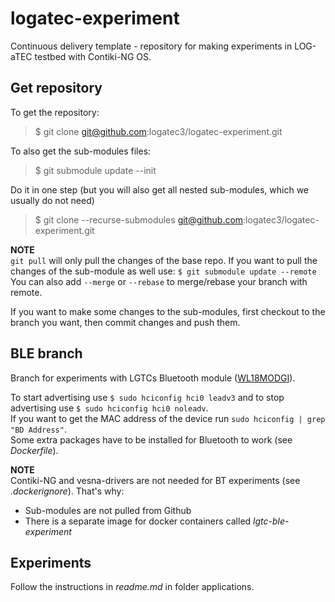 # logatec-experiment

Continuous delivery template - repository for making experiments in LOG-aTEC testbed with Contiki-NG OS.

## Get repository

To get the repository:
>$ git clone git@github.com:logatec3/logatec-experiment.git

To also get the sub-modules files:
>$ git submodule update --init

Do it in one step (but you will also get all nested sub-modules, which we usually do not need)
>$ git clone --recurse-submodules git@github.com:logatec3/logatec-experiment.git

**NOTE** \
`git pull` will only pull the changes of the base repo.
If you want to pull the changes of the sub-module as well use: ```$ git submodule update --remote``` \
You can also add `--merge` or `--rebase` to merge/rebase your branch with remote.

If you want to make some changes to the sub-modules, first checkout to the branch you want, then commit changes and push them.

## BLE branch

Branch for experiments with LGTCs Bluetooth module ([WL18MODGI](https://www.ti.com/product/WL1835MOD "Datasheet")).

To start advertising use ```$ sudo hciconfig hci0 leadv3``` and to stop advertising use ```$ sudo hciconfig hci0 noleadv```. \
If you want to get the MAC address of the device run ```sudo hciconfig | grep "BD Address"```. \
Some extra packages have to be installed for Bluetooth to work (see *Dockerfile*).

**NOTE** \
Contiki-NG and vesna-drivers are not needed for BT experiments (see *.dockerignore*). That's why:

* Sub-modules are not pulled from Github
* There is a separate image for docker containers called *lgtc-ble-experiment*

## Experiments

Follow the instructions in *readme.md* in folder applications.
